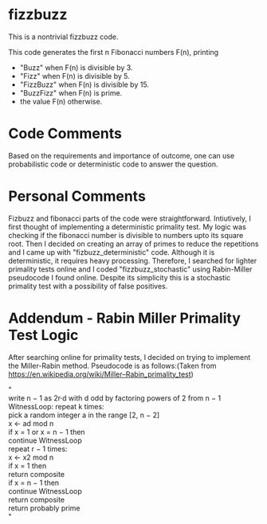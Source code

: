 # fizzbuzz
This is a nontrivial fizzbuzz code.

This code generates the first n Fibonacci numbers F(n), printing

* "Buzz" when F(n) is divisible by 3.
* "Fizz" when F(n) is divisible by 5.
* "FizzBuzz" when F(n) is divisible by 15.
* "BuzzFizz" when F(n) is prime.
* the value F(n) otherwise.

# Code Comments
Based on the requirements and importance of outcome, one can use probabilistic code or deterministic code to answer the question.

# Personal Comments
Fizbuzz and fibonacci parts of the code were straightforward.
Intiutively, I first thought of implementing a deterministic primality test. My logic was checking if the fibonacci number is divisible to numbers upto its square root. Then I decided on creating an array of primes to reduce the repetitions and I came up with "fizbuzz_deterministic" code. Although it is deterministic, it requires heavy processing. Therefore, I searched for lighter primality tests online and I coded "fizzbuzz_stochastic" using Rabin-Miller pseudocode I found online.
Despite its simplicity this is a stochastic primality test with a possibility of false positives. 

# Addendum - Rabin Miller Primality Test Logic
After searching online for primality tests, I decided on trying to implement the Miller-Rabin method. Pseudocode is as follows:(Taken from https://en.wikipedia.org/wiki/Miller–Rabin_primality_test)  
  
"  
write n − 1 as 2r·d with d odd by factoring powers of 2 from n − 1  
WitnessLoop: repeat k times:  
   pick a random integer a in the range [2, n − 2]  
   x ← ad mod n  
   if x = 1 or x = n − 1 then  
      continue WitnessLoop  
   repeat r − 1 times:  
      x ← x2 mod n  
      if x = 1 then  
         return composite  
      if x = n − 1 then  
         continue WitnessLoop  
   return composite  
return probably prime  
"  

